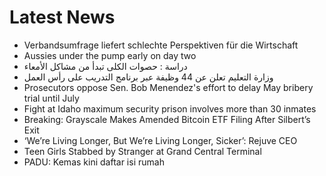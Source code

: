 # Latest News
-  Verbandsumfrage liefert schlechte Perspektiven für die Wirtschaft
-  Aussies under the pump early on day two
-  دراسة : حصوات الكلى تبدأ من مشاكل الأمعاء
-  وزارة التعليم تعلن عن 44 وظيفة عبر برنامج التدريب على رأس العمل
-  Prosecutors oppose Sen. Bob Menendez's effort to delay May bribery trial until July
-  Fight at Idaho maximum security prison involves more than 30 inmates
-  Breaking: Grayscale Makes Amended Bitcoin ETF Filing After Silbert’s Exit
-  ‘We’re Living Longer, But We’re Living Longer, Sicker’: Rejuve CEO
-  Teen Girls Stabbed by Stranger at Grand Central Terminal
-  PADU: Kemas kini daftar isi rumah
